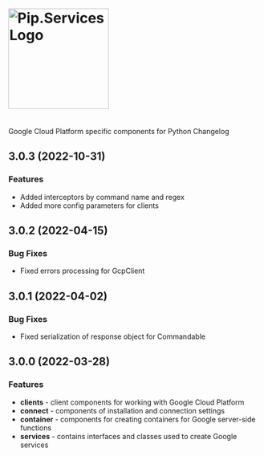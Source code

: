 # <img src="https://uploads-ssl.webflow.com/5ea5d3315186cf5ec60c3ee4/5edf1c94ce4c859f2b188094_logo.svg" alt="Pip.Services Logo" width="200">
<br/> Google Cloud Platform specific components for Python Changelog

## <a name="3.0.3"></a> 3.0.3 (2022-10-31)

### Features
* Added interceptors by command name and regex
* Added more config parameters for clients

## <a name="3.0.2"></a> 3.0.2 (2022-04-15)

### Bug Fixes
* Fixed errors processing for GcpClient

## <a name="3.0.1"></a> 3.0.1 (2022-04-02)

### Bug Fixes
* Fixed serialization of response object for Commandable

## <a name="3.0.0"></a> 3.0.0 (2022-03-28)

### Features
- **clients** - client components for working with Google Cloud Platform
- **connect** - components of installation and connection settings
- **container** - components for creating containers for Google server-side functions
- **services** - contains interfaces and classes used to create Google services